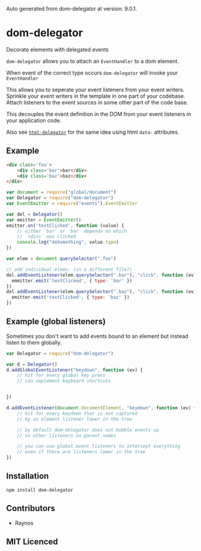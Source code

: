 Auto generated from dom-delegator at version: 9.0.1.

# dom-delegator

<!--
    [![build status][1]][2]
    [![NPM version][3]][4]
    [![Coverage Status][5]][6]
    [![gemnasium Dependency Status][7]][8]
    [![Davis Dependency status][9]][10]
-->

<!-- [![browser support][11]][12] -->

Decorate elements with delegated events

`dom-delegator` allows you to attach an `EventHandler` to 
  a dom element.

When event of the correct type occurs `dom-delegator` will
  invoke your `EventHandler`

This allows you to seperate your event listeners from your
  event writers. Sprinkle your event writers in the template
  in one part of your codebase. Attach listeners to the event
  sources in some other part of the code base.

This decouples the event definition in the DOM from your event
  listeners in your application code.

Also see [`html-delegator`](https://github.com/Raynos/html-delegator)
  for the same idea using html `data-` attributes.

## Example

```html
<div class='foo'>
    <div class='bar'>bar</div>
    <div class='baz'>baz</div>
</div>
```

```js
var document = require("global/document")
var Delegator = require("dom-delegator")
var EventEmitter = require("events").EventEmitter

var del = Delegator()
var emitter = EventEmitter()
emitter.on('textClicked', function (value) {
    // either 'bar' or 'bar' depends on which 
    // `<div>` was clicked
    console.log("doSomething", value.type)
})

var elem = document.querySelector(".foo")

// add individual elems. (in a different file?)
del.addEventListener(elem.querySelector(".bar"), "click", function (ev) {
  emmitter.emit('textClicked', { type: 'bar' })
})
del.addEventListener(elem.querySelector(".baz"), "click", function (ev) {
  emitter.emit('textClicked', { type: 'baz' })
})
```

## Example (global listeners)

Sometimes you don't want to add events bound to an element but
  instead listen to them globally.

```js
var Delegator = require("dom-delegator")

var d = Delegator()
d.addGlobalEventListener("keydown", function (ev) {
    // hit for every global key press
    // can implement keyboard shortcuts


})

d.addEventListener(document.documentElement, "keydown", function (ev) {
    // hit for every keydown that is not captured
    // by an element listener lower in the tree

    // by default dom-delegator does not bubble events up
    // to other listeners on parent nodes

    // you can use global event listeners to intercept everything
    // even if there are listeners lower in the tree
})
```

## Installation

`npm install dom-delegator`

## Contributors

 - Raynos

## MIT Licenced

  [1]: https://secure.travis-ci.org/Raynos/dom-delegator.png
  [2]: https://travis-ci.org/Raynos/dom-delegator
  [3]: https://badge.fury.io/js/dom-delegator.png
  [4]: https://badge.fury.io/js/dom-delegator
  [5]: https://coveralls.io/repos/Raynos/dom-delegator/badge.png
  [6]: https://coveralls.io/r/Raynos/dom-delegator
  [7]: https://gemnasium.com/Raynos/dom-delegator.png
  [8]: https://gemnasium.com/Raynos/dom-delegator
  [9]: https://david-dm.org/Raynos/dom-delegator.png
  [10]: https://david-dm.org/Raynos/dom-delegator
  [11]: https://ci.testling.com/Raynos/dom-delegator.png
  [12]: https://ci.testling.com/Raynos/dom-delegator
